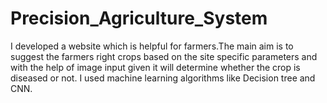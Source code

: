 # Precision_Agriculture_System
I developed a website which is helpful for farmers.The main aim is to suggest the farmers right crops based on the site specific parameters and with the help of image input given it will determine whether the crop is diseased or not. I used machine learning algorithms like Decision tree and CNN.

